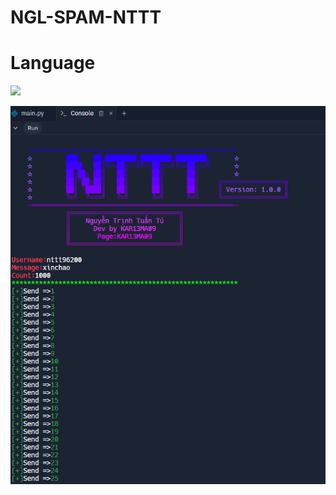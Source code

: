 # NGL-SPAM-NTTT
# Language
 <img src="https://img.shields.io/badge/Python-FFDD00?style=for-the-badge&logo=python&logoColor=blue"/></br>
</div>

<img src="https://github.com/KAR13MA09/NGL-SPAM-NTTT/blob/main/Untitled.png"/></div>

